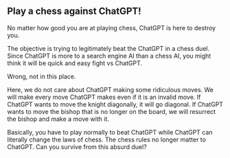 ## Play a chess against ChatGPT!
No matter how good you are at playing chess, ChatGPT is here to destroy you. 

The objective is trying to legitimately beat the ChatGPT in a chess duel. Since ChatGPT is more to a search engine AI than a chess AI, you might think it will be quick and easy fight vs ChatGPT. 

Wrong, not in this place. 

Here, we do not care about ChatGPT making some ridiculous moves. We will make every move ChatGPT makes even if it is an invalid move. If ChatGPT wants to move the knight diagonally, it will go diagonal. If ChatGPT wants to move the bishop that is no longer on the board, we will resurrect the bishop and make a move with it. 

Basically, you have to play normally to beat ChatGPT while ChatGPT can literally change the laws of chess. The chess rules no longer matter to ChatGPT. Can you survive from this absurd duel? 